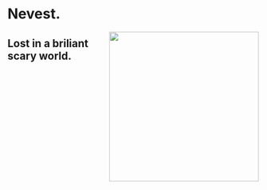 # Nevest.

<img align="right" src="https://avatars.githubusercontent.com/u/87545167?v=4" width="300" height="300" />

##                              Lost in a briliant scary world.
